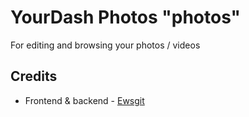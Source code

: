 # YourDash Photos "photos"

For editing and browsing your photos / videos

## Credits

- Frontend & backend - [Ewsgit](https://github.com/ewsgit)
